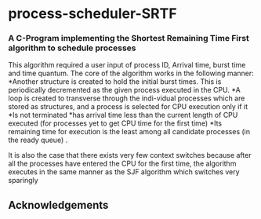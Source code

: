 # process-scheduler-SRTF
### A C-Program implementing the Shortest Remaining Time First algorithm to schedule processes

This algorithm required a user input of process ID, Arrival time, burst time and time quantum. The core of the algorithm works in the following manner: 
*Another structure is created to hold the initial burst times. This is periodically decremented as the given process executed in the CPU.
*A loop is created to transverse through the indi-vidual processes which are stored as structures, and a process is selected for CPU execution only if it  
 *Is not terminated
 *has arrival time less than the current length of CPU executed (for processes yet to get CPU time for the first time)
 *Its remaining time for execution is the least among all candidate processes (in the ready queue) .

It is also the case that there exists very few context switches because after all the processes have entered the CPU for the first time, the algorithm executes in the same manner as the SJF algorithm which switches very sparingly

## Acknowledgements
